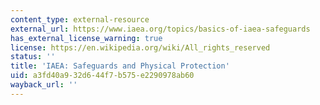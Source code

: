 ```yaml
---
content_type: external-resource
external_url: https://www.iaea.org/topics/basics-of-iaea-safeguards
has_external_license_warning: true
license: https://en.wikipedia.org/wiki/All_rights_reserved
status: ''
title: 'IAEA: Safeguards and Physical Protection'
uid: a3fd40a9-32d6-44f7-b575-e2290978ab60
wayback_url: ''
---
```


